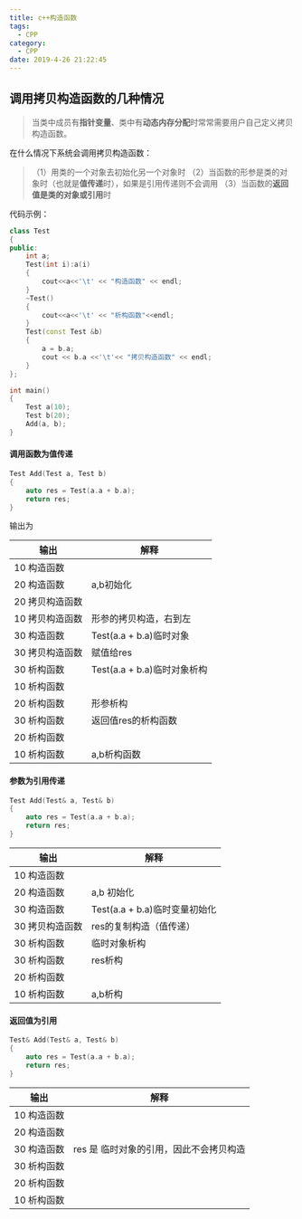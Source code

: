 ```yaml
---
title: c++构造函数
tags:
  - CPP
category:
  - CPP
date: 2019-4-26 21:22:45
---
```



## 调用拷贝构造函数的几种情况

> 当类中成员有**指针变量**、类中有**动态内存分配**时常常需要用户自己定义拷贝构造函数。

在什么情况下系统会调用拷贝构造函数：
>（1）用类的一个对象去初始化另一个对象时
（2）当函数的形参是类的对象时（也就是**值传递**时），如果是引用传递则不会调用
（3）当函数的**返回值是类的对象或引用**时

代码示例：
```C++
class Test
{
public:
	int a;
	Test(int i):a(i)
	{
		cout<<a<<'\t' << "构造函数" << endl;
	}
	~Test()
	{
		cout<<a<<'\t' << "析构函数"<<endl;
	}
	Test(const Test &b)
	{
		a = b.a;
		cout << b.a <<'\t'<< "拷贝构造函数" << endl;
	}
};

int main()
{
	Test a(10);
	Test b(20);
	Add(a, b);
}
```

#### 调用函数为值传递
```cpp
Test Add(Test a, Test b)
{
	auto res = Test(a.a + b.a);
	return res;
}
```
输出为

输出|解释
--|--
10      构造函数|
20      构造函数 |a,b初始化
20      拷贝构造函数|
10      拷贝构造函数|形参的拷贝构造，右到左
30      构造函数 |Test(a.a + b.a)临时对象
30      拷贝构造函数| 赋值给res
30      析构函数 |Test(a.a + b.a)临时对象析构
10      析构函数|
20      析构函数|形参析构
30      析构函数|返回值res的析构函数
20      析构函数|
10      析构函数|a,b析构函数

#### 参数为引用传递
```cpp
Test Add(Test& a, Test& b)
{
	auto res = Test(a.a + b.a);
	return res;
}
```

输出|解释
--|--
10      构造函数|
20      构造函数|a,b 初始化
30      构造函数|Test(a.a + b.a)临时变量初始化
30      拷贝构造函数|res的复制构造（值传递）
30      析构函数|临时对象析构
30      析构函数|res析构
20      析构函数|
10      析构函数|a,b析构

#### 返回值为引用

```cpp
Test& Add(Test& a, Test& b)
{
	auto res = Test(a.a + b.a);
	return res;
}
```

输出|解释
--|--
10      构造函数|
20      构造函数|
30      构造函数|res 是 临时对象的引用，因此不会拷贝构造
30      析构函数|
20      析构函数|
10      析构函数|